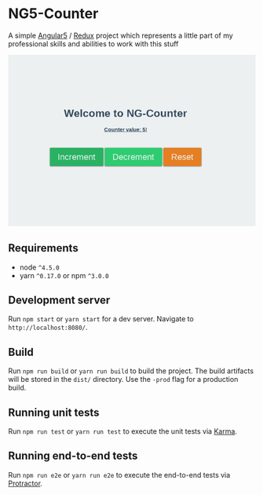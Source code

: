 # NG5-Counter

A simple [Angular5](https://angular.io/) / [Redux](https://redux.js.org/) project which represents a little part of my professional skills and abilities to work with this stuff
 
![NG-Counter](src/assets/ng-counter.jpg)

## Requirements
* node `^4.5.0`
* yarn `^0.17.0` or npm `^3.0.0`

## Development server

Run `npm start` or `yarn start` for a dev server. Navigate to `http://localhost:8080/`.
## Build

Run `npm run build` or `yarn run build` to build the project. The build artifacts will be stored in the `dist/` directory. Use the `-prod` flag for a production build.

## Running unit tests

Run `npm run test` or `yarn run test` to execute the unit tests via [Karma](https://karma-runner.github.io).

## Running end-to-end tests

Run `npm run e2e` or `yarn run e2e` to execute the end-to-end tests via [Protractor](http://www.protractortest.org/).

